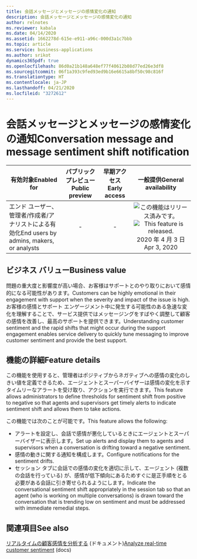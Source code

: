 ```yaml
---
title: 会話メッセージとメッセージの感情変化の通知
description: 会話メッセージとメッセージの感情変化の通知
author: relnotes
ms.reviewer: kabala
ms.date: 04/14/2020
ms.assetid: 1662278d-615e-e911-a96c-000d3a1c7bbb
ms.topic: article
ms.service: business-applications
ms.author: srikot
dynamics365pdf: true
ms.openlocfilehash: 86d0a21b148a648ef77f40612b08d77ed26e3df8
ms.sourcegitcommit: 06f1a393c9fed93ed9b16e6615a8bf50c98c816f
ms.translationtype: HT
ms.contentlocale: ja-JP
ms.lasthandoff: 04/21/2020
ms.locfileid: "3272612"
---
```

# <a name="conversation-message-and-message-sentiment-shift-notification"></a><span data-ttu-id="d93fb-103">会話メッセージとメッセージの感情変化の通知</span><span class="sxs-lookup"><span data-stu-id="d93fb-103">Conversation message and message sentiment shift notification</span></span>


| <span data-ttu-id="d93fb-104">有効対象</span><span class="sxs-lookup"><span data-stu-id="d93fb-104">Enabled for</span></span>    |  <span data-ttu-id="d93fb-105">パブリック プレビュー</span><span class="sxs-lookup"><span data-stu-id="d93fb-105">Public preview</span></span> | <span data-ttu-id="d93fb-106">早期アクセス</span><span class="sxs-lookup"><span data-stu-id="d93fb-106">Early access</span></span> | <span data-ttu-id="d93fb-107">一般提供</span><span class="sxs-lookup"><span data-stu-id="d93fb-107">General availability</span></span> | 
| ---------- | :----------: |:----------: |:----------: |
|<span data-ttu-id="d93fb-108">エンド ユーザー、管理者/作成者/アナリストによる有効化</span><span class="sxs-lookup"><span data-stu-id="d93fb-108">End users by admins, makers, or analysts</span></span>|-|-| <span data-ttu-id="d93fb-109">![この機能はリリース済みです。](/dynamics365-release-plan/media/green-checkmark.png "この機能はリリース済みです。")</span><span class="sxs-lookup"><span data-stu-id="d93fb-109">![This feature is released.](/dynamics365-release-plan/media/green-checkmark.png "This feature is released.")</span></span> <span data-ttu-id="d93fb-110">2020 年 4 月 3 日</span><span class="sxs-lookup"><span data-stu-id="d93fb-110">Apr 3, 2020</span></span>|


## <a name="business-value"></a><span data-ttu-id="d93fb-111">ビジネス バリュー</span><span class="sxs-lookup"><span data-stu-id="d93fb-111">Business value</span></span>
<!-- bv start -->
<span data-ttu-id="d93fb-112">問題の重大度と影響度が高い場合、お客様はサポートとのやり取りにおいて感情的になる可能性があります。</span><span class="sxs-lookup"><span data-stu-id="d93fb-112">Customers can be highly emotional in their engagement with support when the severity and impact of the issue is high.</span></span> <span data-ttu-id="d93fb-113">お客様の感情とサポート エンゲージメント中に発生する可能性のある急速な変化を理解することで、サービス提供ではメッセージングをすばやく調整して顧客の感情を改善し、最高のサポートを提供できます。</span><span class="sxs-lookup"><span data-stu-id="d93fb-113">Understanding customer sentiment and the rapid shifts that might occur during the support engagement enables service delivery to quickly tune messaging to improve customer sentiment and provide the best support.</span></span>
<!-- bv end -->



## <a name="feature-details"></a><span data-ttu-id="d93fb-114">機能の詳細</span><span class="sxs-lookup"><span data-stu-id="d93fb-114">Feature details</span></span>
<!--feature detail start -->
<span data-ttu-id="d93fb-115">この機能を使用すると、管理者はポジティブからネガティブへの感情の変化のしきい値を定義できるため、エージェントとスーパーバイザーは感情の変化を示すタイムリーなアラートを受け取り、アクションを実行できます。</span><span class="sxs-lookup"><span data-stu-id="d93fb-115">This feature allows administrators to define thresholds for sentiment shift from positive to negative so that agents and supervisors get timely alerts to indicate sentiment shift and allows them to take actions.</span></span> 

<span data-ttu-id="d93fb-116">この機能では次のことが可能です。</span><span class="sxs-lookup"><span data-stu-id="d93fb-116">This feature allows the following:</span></span>

-   <span data-ttu-id="d93fb-117">アラートを設定し、会話で感情が悪化しているときにエージェントとスーパーバイザーに表示します。</span><span class="sxs-lookup"><span data-stu-id="d93fb-117">Set up alerts and display them to agents and supervisors when a conversation is drifting toward a negative sentiment.</span></span>
-   <span data-ttu-id="d93fb-118">感情の動きに関する通知を構成します。</span><span class="sxs-lookup"><span data-stu-id="d93fb-118">Configure notifications for the sentiment drifts.</span></span>
-   <span data-ttu-id="d93fb-119">セッション タブに会話での感情の変化を適切に示して、エージェント (複数の会話を行っている) が、感情が低下傾向にあるためすぐに是正手順をとる必要がある会話に引き寄せられるようにします。</span><span class="sxs-lookup"><span data-stu-id="d93fb-119">Indicate the conversational sentiment shift appropriately in the session tab so that an agent (who is working on multiple conversations) is drawn toward the conversation that is trending low on sentiment and must be addressed with immediate remedial steps.</span></span>
<!--feature detail end -->










## <a name="see-also"></a><span data-ttu-id="d93fb-120">関連項目</span><span class="sxs-lookup"><span data-stu-id="d93fb-120">See also</span></span>

<!--docs start-->
<span data-ttu-id="d93fb-121">[リアルタイムの顧客感情を分析する](https://docs.microsoft.com/dynamics365/omnichannel/administrator/enable-sentiment-analysis) (ドキュメント)</span><span class="sxs-lookup"><span data-stu-id="d93fb-121">[Analyze real-time customer sentiment](https://docs.microsoft.com/dynamics365/omnichannel/administrator/enable-sentiment-analysis) (docs)</span></span>
<!--docs end-->
